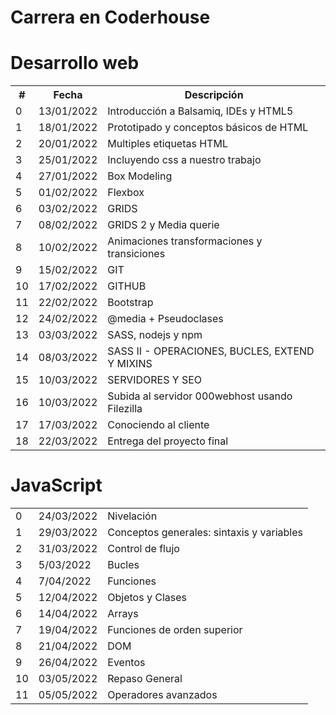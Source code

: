 # Carrera en Coderhouse

<h1>Desarrollo web</h1>
<table>
  <tr>
    <th>#</th>
    <th>Fecha</th>
    <th>Descripción</th>
  </tr>
    <td>0</td>
    <td>13/01/2022</td>
    <td>Introducción a Balsamiq, IDEs y HTML5</td>
  </tr>
  <tr>
    <td>1</td>
    <td>18/01/2022</td>
    <td>Prototipado y conceptos básicos de HTML</td>
  </tr>
  <tr>
    <td>2</td>
    <td>20/01/2022</td>
    <td>Multiples etiquetas HTML</td>
  </tr>
    <td>3</td>
    <td>25/01/2022</td>
    <td>Incluyendo css a nuestro trabajo</td>
  </tr>
  </tr>
    <td>4</td>
    <td>27/01/2022</td>
    <td>Box Modeling</td>
  </tr>
  </tr>
    <td>5</td>
    <td>01/02/2022</td>
    <td>Flexbox</td>
  </tr>
  </tr>
    <td>6</td>
    <td>03/02/2022</td>
    <td>GRIDS</td>
  </tr>
  </tr>
    <td>7</td>
    <td>08/02/2022</td>
    <td>GRIDS 2 y Media querie</td>
  </tr>
  </tr>
    <td>8</td>
    <td>10/02/2022</td>
    <td>Animaciones transformaciones y transiciones</td>
  </tr>
  </tr>
    <td>9</td>
    <td>15/02/2022</td>
    <td>GIT</td>
  </tr>
  </tr>
    <td>10</td>
    <td>17/02/2022</td>
    <td>GITHUB</td>
  </tr>
  </tr>
    <td>11</td>
    <td>22/02/2022</td>
    <td>Bootstrap</td>
  </tr>
  </tr>
    <td>12</td>
    <td>24/02/2022</td>
    <td>@media + Pseudoclases</td>
  </tr>
  </tr>
    <td>13</td>
    <td>03/03/2022</td>
    <td>SASS, nodejs y npm</td>
  </tr>
  </tr>
    <td>14</td>
    <td>08/03/2022</td>
    <td>SASS II - OPERACIONES, BUCLES, EXTEND Y MIXINS</td>
  </tr>
  </tr>
    <td>15</td>
    <td>10/03/2022</td>
    <td>SERVIDORES Y SEO</td>
  </tr>
  </tr>
    <td>16</td>
    <td>10/03/2022</td>
    <td>Subida al servidor 000webhost usando Filezilla</td>
  </tr>
  </tr>
    <td>17</td>
    <td>17/03/2022</td>
    <td>Conociendo al cliente</td>
  </tr>
  </tr>
    <td>18</td>
    <td>22/03/2022</td>
    <td>Entrega del proyecto final</td>
  </tr>
</table>
<h1>JavaScript</h1>
<table>
  </tr>
    <td>0</td>
    <td>24/03/2022</td>
    <td>Nivelación</td>
  </tr>
  </tr>
    <td>1</td>
    <td>29/03/2022</td>
    <td>Conceptos generales: sintaxis y variables</td>
  </tr>
  </tr>
    <td>2</td>
    <td>31/03/2022</td>
    <td>Control de flujo</td>
  </tr>
  </tr>
    <td>3</td>
    <td>5/03/2022</td>
    <td>Bucles</td>
  </tr>
  </tr>
    <td>4</td>
    <td>7/04/2022</td>
    <td>Funciones</td>
  </tr>
  </tr>
    <td>5</td>
    <td>12/04/2022</td>
    <td>Objetos y Clases</td>
  </tr>
  </tr>
    <td>6</td>
    <td>14/04/2022</td>
    <td>Arrays</td>
  </tr>
  </tr>
    <td>7</td>
    <td>19/04/2022</td>
    <td>Funciones de orden superior</td>
  </tr>
  </tr>
    <td>8</td>
    <td>21/04/2022</td>
    <td>DOM</td>
  </tr>
  </tr>
    <td>9</td>
    <td>26/04/2022</td>
    <td>Eventos</td>
  </tr>
  </tr>
    <td>10</td>
    <td>03/05/2022</td>
    <td>Repaso General</td>
  </tr>
  </tr>
    <td>11</td>
    <td>05/05/2022</td>
    <td>Operadores avanzados</td>
  </tr>
</table>